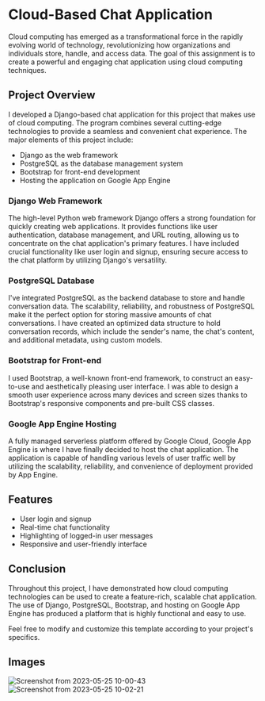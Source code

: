 # Cloud-Based Chat Application

Cloud computing has emerged as a transformational force in the rapidly evolving world of technology, revolutionizing how organizations and individuals store, handle, and access data. The goal of this assignment is to create a powerful and engaging chat application using cloud computing techniques.

## Project Overview

I developed a Django-based chat application for this project that makes use of cloud computing. The program combines several cutting-edge technologies to provide a seamless and convenient chat experience. The major elements of this project include:

- Django as the web framework
- PostgreSQL as the database management system
- Bootstrap for front-end development
- Hosting the application on Google App Engine

### Django Web Framework

The high-level Python web framework Django offers a strong foundation for quickly creating web applications. It provides functions like user authentication, database management, and URL routing, allowing us to concentrate on the chat application's primary features. I have included crucial functionality like user login and signup, ensuring secure access to the chat platform by utilizing Django's versatility.

### PostgreSQL Database

I've integrated PostgreSQL as the backend database to store and handle conversation data. The scalability, reliability, and robustness of PostgreSQL make it the perfect option for storing massive amounts of chat conversations. I have created an optimized data structure to hold conversation records, which include the sender's name, the chat's content, and additional metadata, using custom models.

### Bootstrap for Front-end

I used Bootstrap, a well-known front-end framework, to construct an easy-to-use and aesthetically pleasing user interface. I was able to design a smooth user experience across many devices and screen sizes thanks to Bootstrap's responsive components and pre-built CSS classes.

### Google App Engine Hosting

A fully managed serverless platform offered by Google Cloud, Google App Engine is where I have finally decided to host the chat application. The application is capable of handling various levels of user traffic well by utilizing the scalability, reliability, and convenience of deployment provided by App Engine.

## Features

- User login and signup
- Real-time chat functionality
- Highlighting of logged-in user messages
- Responsive and user-friendly interface

## Conclusion

Throughout this project, I have demonstrated how cloud computing technologies can be used to create a feature-rich, scalable chat application. The use of Django, PostgreSQL, Bootstrap, and hosting on Google App Engine has produced a platform that is highly functional and easy to use.

Feel free to modify and customize this template according to your project's specifics.


## Images
![Screenshot from 2023-05-25 10-00-43](https://github.com/AjayNagarajM23/Chat-Application-Django-Bootstarp/assets/105035860/145482d3-f77c-49c0-9d89-61d60ee67659)
![Screenshot from 2023-05-25 10-02-21](https://github.com/AjayNagarajM23/Chat-Application-Django-Bootstarp/assets/105035860/8da968b0-0186-4e6e-a6f3-b3c26ef0061a)

